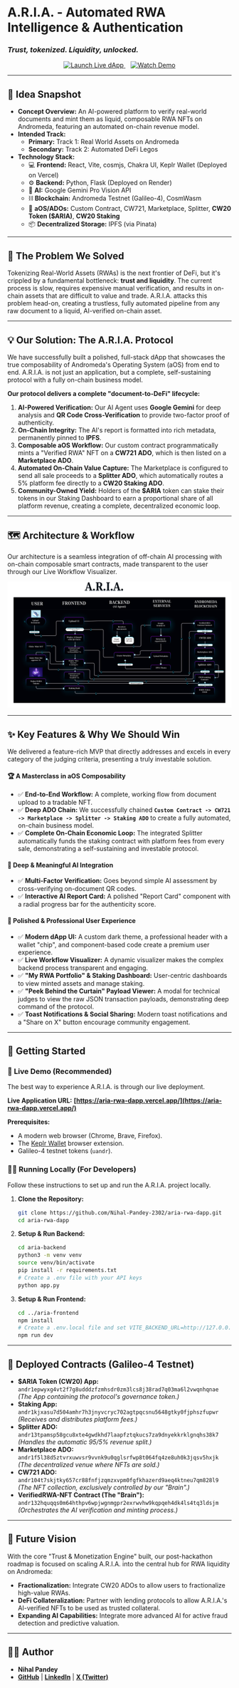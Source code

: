 # A.R.I.A. - Automated RWA Intelligence & Authentication

### *Trust, tokenized. Liquidity, unlocked.*

<p align="center">
  <a href="https://aria-rwa-dapp.vercel.app/" target="_blank">
    <img src="https://img.shields.io/badge/Launch-Live%20dApp-9d4edd?style=for-the-badge&logo=vercel" alt="Launch Live dApp">
  </a>
    
  <a href="https://youtu.be/kHUxSGeolEs" target="_blank">
    <img src="https://img.shields.io/badge/Watch-%20Demo-blue?style=for-the-badge&logo=youtube" alt="Watch Demo">
  </a>
</p>

---

## 📝 Idea Snapshot

*   **Concept Overview:** An AI-powered platform to verify real-world documents and mint them as liquid, composable RWA NFTs on Andromeda, featuring an automated on-chain revenue model.
*   **Intended Track:**
    *   **Primary:** Track 1: Real World Assets on Andromeda
    *   **Secondary:** Track 2: Automated DeFi Legos
*   **Technology Stack:**
    *   💻 **Frontend:** React, Vite, cosmjs, Chakra UI, Keplr Wallet (Deployed on Vercel)
    *   ⚙️ **Backend:** Python, Flask (Deployed on Render)
    *   🧠 **AI:** Google Gemini Pro Vision API
    *   ⛓️ **Blockchain:** Andromeda Testnet (Galileo-4), CosmWasm
    *   🧩 **aOS/ADOs:** Custom Contract, CW721, Marketplace, Splitter, **CW20 Token ($ARIA)**, **CW20 Staking**
    *   📦 **Decentralized Storage:** IPFS (via Pinata)

---

## 🎯 The Problem We Solved

Tokenizing Real-World Assets (RWAs) is the next frontier of DeFi, but it's crippled by a fundamental bottleneck: **trust and liquidity**. The current process is slow, requires expensive manual verification, and results in on-chain assets that are difficult to value and trade. A.R.I.A. attacks this problem head-on, creating a trustless, fully automated pipeline from any raw document to a liquid, AI-verified on-chain asset.

---

## 💡 Our Solution: The A.R.I.A. Protocol

We have successfully built a polished, full-stack dApp that showcases the true composability of Andromeda's Operating System (aOS) from end to end. A.R.I.A. is not just an application, but a complete, self-sustaining protocol with a fully on-chain business model.

**Our protocol delivers a complete "document-to-DeFi" lifecycle:**
1.  **AI-Powered Verification:** Our AI Agent uses **Google Gemini** for deep analysis and **QR Code Cross-Verification** to provide two-factor proof of authenticity.
2.  **On-Chain Integrity:** The AI's report is formatted into rich metadata, permanently pinned to **IPFS**.
3.  **Composable aOS Workflow:** Our custom contract programmatically mints a "Verified RWA" NFT on a **CW721 ADO**, which is then listed on a **Marketplace ADO**.
4.  **Automated On-Chain Value Capture:** The Marketplace is configured to send all sale proceeds to a **Splitter ADO**, which automatically routes a 5% platform fee directly to a **CW20 Staking ADO**.
5.  **Community-Owned Yield:** Holders of the **$ARIA** token can stake their tokens in our Staking Dashboard to earn a proportional share of all platform revenue, creating a complete, decentralized economic loop.

---

## 🗺️ Architecture & Workflow

Our architecture is a seamless integration of off-chain AI processing with on-chain composable smart contracts, made transparent to the user through our Live Workflow Visualizer.

![A.R.I.A. Workflow Flowchart](https://raw.githubusercontent.com/Nihal-Pandey-2302/aria-rwa-dapp/refs/heads/main/Flowchart_final.png)

---

## ✨ Key Features & Why We Should Win

We delivered a feature-rich MVP that directly addresses and excels in every category of the judging criteria, presenting a truly investable solution.

#### 🏆 A Masterclass in aOS Composability
*   ✅ **End-to-End Workflow:** A complete, working flow from document upload to a tradable NFT.
*   ✅ **Deep ADO Chain:** We successfully chained **`Custom Contract -> CW721 -> Marketplace -> Splitter -> Staking ADO`** to create a fully automated, on-chain business model.
*   ✅ **Complete On-Chain Economic Loop:** The integrated Splitter automatically funds the staking contract with platform fees from every sale, demonstrating a self-sustaining and investable protocol.

#### 🧠 Deep & Meaningful AI Integration
*   ✅ **Multi-Factor Verification:** Goes beyond simple AI assessment by cross-verifying on-document QR codes.
*   ✅ **Interactive AI Report Card:** A polished "Report Card" component with a radial progress bar for the authenticity score.

#### 💎 Polished & Professional User Experience
*   ✅ **Modern dApp UI:** A custom dark theme, a professional header with a wallet "chip", and component-based code create a premium user experience.
*   ✅ **Live Workflow Visualizer:** A dynamic visualizer makes the complex backend process transparent and engaging.
*   ✅ **"My RWA Portfolio" & Staking Dashboard:** User-centric dashboards to view minted assets and manage staking.
*   ✅ **"Peek Behind the Curtain" Payload Viewer:** A modal for technical judges to view the raw JSON transaction payloads, demonstrating deep command of the protocol.
*   ✅ **Toast Notifications & Social Sharing:** Modern toast notifications and a "Share on X" button encourage community engagement.

---

## 🏁 Getting Started

### 🚀 Live Demo (Recommended)

The best way to experience A.R.I.A. is through our live deployment.

**Live Application URL:** **[https://aria-rwa-dapp.vercel.app/](https://aria-rwa-dapp.vercel.app/)**

**Prerequisites:**
*   A modern web browser (Chrome, Brave, Firefox).
*   The [Keplr Wallet](https://www.keplr.app/) browser extension.
*   Galileo-4 testnet tokens (`uandr`).

### 👩‍💻 Running Locally (For Developers)

Follow these instructions to set up and run the A.R.I.A. project locally.

1.  **Clone the Repository:**
    ```sh
    git clone https://github.com/Nihal-Pandey-2302/aria-rwa-dapp.git
    cd aria-rwa-dapp
    ```
2.  **Setup & Run Backend:**
    ```sh
    cd aria-backend
    python3 -m venv venv
    source venv/bin/activate
    pip install -r requirements.txt
    # Create a .env file with your API keys
    python app.py
    ```
3.  **Setup & Run Frontend:**
    ```sh
    cd ../aria-frontend
    npm install
    # Create a .env.local file and set VITE_BACKEND_URL=http://127.0.0.1:5000
    npm run dev
    ```

---

## 🔗 Deployed Contracts (Galileo-4 Testnet)

*   **$ARIA Token (CW20) App:** `andr1epwyxg4vt2f7g8udddzfzmhsdr0zm3lcs8j38rad7q03ma6l2vwqnhqnae` *(The App containing the protocol's governance token.)*
*   **Staking App:** `andr1kjxasu7d504amhr7h3jnyvcryc702agtpqcsnu5648gtky0fjphszfupwr` *(Receives and distributes platform fees.)*
*   **Splitter ADO:** `andr13tpamsp58gcu8xte4gwdkhd7laapfztqkucs7za9dnyekkrklgnqhs38k7` *(Handles the automatic 95/5% revenue split.)*
*   **Marketplace ADO:** `andr1f5l38d5ztvrxuwvsr9vvnk9u0qglsrfwp8t064fq4ze8uh0k3jqsv5hxjk` *(The decentralized venue where NFTs are sold.)*
*   **CW721 ADO:** `andr104t7skjtky657cr88fnfjzqmzxvpm0fgfkhazerd9aeq4ktneu7qm828l9` *(The NFT collection, exclusively controlled by our "Brain".)*
*   **VerifiedRWA-NFT Contract (The "Brain"):** `andr132hquqqs0m64hthpv6wpjwgnmgpr2exrwvhw9kqpqeh4dk4ls4tq3ldsjm` *(Orchestrates the AI verification and minting process.)*

---

## 🔮 Future Vision

With the core "Trust & Monetization Engine" built, our post-hackathon roadmap is focused on scaling A.R.I.A. into the central hub for RWA liquidity on Andromeda:

*   **Fractionalization:** Integrate CW20 ADOs to allow users to fractionalize high-value RWAs.
*   **DeFi Collateralization:** Partner with lending protocols to allow A.R.I.A.'s AI-verified NFTs to be used as trusted collateral.
*   **Expanding AI Capabilities:** Integrate more advanced AI for active fraud detection and predictive valuation.

---

## 👨‍💻 Author

*   **Nihal Pandey**
*   **[GitHub](https://github.com/Nihal-Pandey-2302)** | **[LinkedIn](https://www.linkedin.com/in/nihal-pandey-8529b6257/)** | **[X (Twitter)](https://x.com/PandeyNihal23)**
